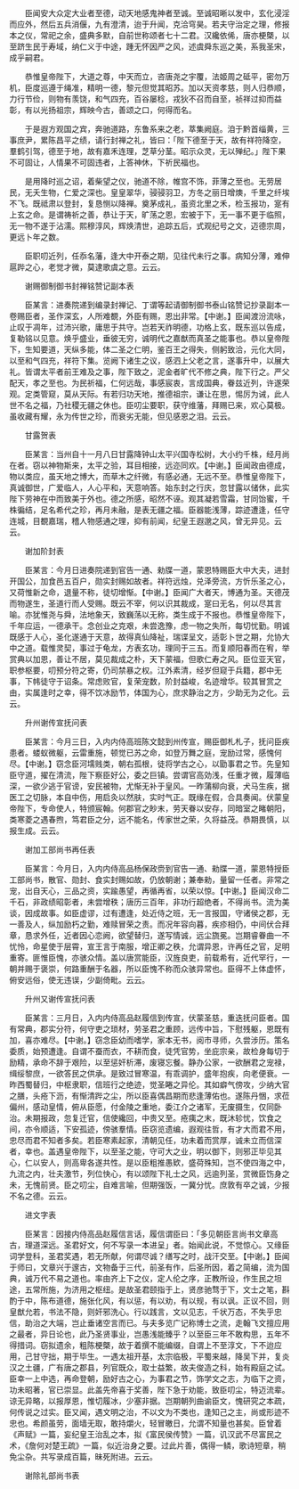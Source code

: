 <!-- { "loadSidebar": true } -->
　　臣闻安大众定大业者至德，动天地感鬼神者至诚。至诚昭晰以发中，玄化浸淫而应外，然后五兵消偃，九有澄清，迨于升闻，克洽穹昊。若夫守治定之理，修报本之仪，常祀之余，盛典多默，自前世称颂者七十二君。汉纔依俙，唐亦梗槩，以至跻生民于寿域，纳仁义于中途，踵无怀因严之风，述虞舜东巡之美，系我圣宋，成乎嗣君。

　　恭惟皇帝陛下，大道之尊，中天而立，咨唐尧之宇覆，法姬周之砥平，密勿万机，臣度巡遵于绳准，精明一德，黎元但觉其昭苏。加以天资孝慈，则人归恭顺，力行节俭，则物有羡饶，和气四充，百谷屡稔，戎狄不召而自至，祯祥过抑而益彰，有以光扬祖宗，辉映今古，善颂之口，何得而名。

　　于是遐方观国之宾，奔驰道路，东鲁系来之老，萃集阙庭。洎于黔首缁黄，三事庶尹，累陈昌平之绩，请行封禅之礼，皆曰：「陛下德至于天，故有祥符降空，羣鹤引驾，德至于地，故有嘉禾连理，芝草分茎。昭示众灵，无以殚纪。」陛下果不可固让，人情果不可固违者，上答神休，下祈民福也。

　　是用降时巡之诏，着柴望之仪，驰道不除，帷宫不饰，菲薄之至也。无劳居民，无夭生物，仁爱之深也。皇皇翠华，骎骎羽卫，方冬之丽日增燠，千里之纤埃不飞。既祗肃以登封，复恳恻以降禅。奠茅成礼，虽资北里之禾，检玉报功，寔有上玄之命。是谓祷祈之善，恭让于天，旷荡之恩，宏被于下，无一事不更于临照，无一物不遂于沾濡。熙穆淳风，辉焕清世，追踪五后，式观纪号之文，迈德宗周，更远卜年之数。

　　臣职叨近列，任忝名藩，逢大中开泰之期，见往代未行之事。病知分薄，难伸扈跸之心，老觉才微，莫逮歌虞之意。云云。

　　谢赐御制御书封禅铭赞记副本表

　　臣某言：进奏院递到编录封禅记、丁谓等起请御制御书泰山铭赞记抄录副本一卷赐臣者，圣作深玄，人所难覩，外臣有赐，恩出非常。【中谢。】臣闻渡汾流咏，止叹于凋年，过沛兴歌，庸思于共守。岂若天祚明德，功格上玄，既东巡以告成，复勒铭以见意。焕乎盛业，垂彼无穷，诚明代之嘉猷而真圣之能事也。恭以皇帝陛下，生知要道，天纵多能，体二圣之仁明，鉴百王之得失，侧躬致洽，元化大同，以至和气四充，祥符下集。览阙下诸生之议，感泗上父老之言，遂事升中，以展大礼。皆谓太平者前王难及之事，陛下致之，泥金者旷代不修之典，陛下行之。严父配天，孝之至也。为民祈福，仁何远哉，事感宸衷，言成国典，眷兹近列，许遂荣观。定类管窥，莫从天际。有若归功天地，推德祖宗，谦让在思，惕厉为诫，此人世不名之福，乃社稷无疆之休也。臣叨尘要职，获守维藩，拜赐已来，欢心莫极。虽收藏有耀，永为传世之珍，而衰劣无能，但见感恩之泪。云云。

　　甘露贺表

　　臣某言：当州自十一月八日甘露降钟山太平兴国寺松树，大小约千株，经月尚在者。窃以神物斯来，太平之验，耳目相接，远迩同欢。【中谢。】臣闻政由德成，物以类应，虽天地之博大，而草木之纤微，有感必通，无远不至。恭惟皇帝陛下，真诚御世，广爱临人，人心平和，天意响答。始东封之行庆，忽甘露以储休，此实陛下劳神在中而致美于外也。德之所感，昭然不诬。观其凝若雪霜，甘同饴蜜，千株徧结，足名希代之珍，再月未融，是表无疆之福。臣器能浅薄，踪迹遭逢，任守连城，目覩嘉瑞，稽人物感通之理，抑有前闻，纪皇王遐邈之风，曾无异见。云云。

　　谢加阶封表

　　臣某言：今月日进奏院递到官告一通、勑牒一道，蒙恩特赐臣大中大夫，进封开国公，加食邑五百户，勋实封赐如故者。祥符远烛，兑泽旁流，方忻乐圣之心，又荷惟新之命，退量不称，徒切增惭。【中谢。】臣闻广大者天，博通为圣。天德茂而物遂生，圣道行而人受赐。既云不宰，何以识其裁成，寔曰无名，何以尽其言喻。亦犹惟尧与舜，法地象天，致巍荡以无称，类生成于不报也。恭惟皇帝陛下，千年应运，一德承干。念创业之克艰，未尝逸豫，虑一物之失所，每切忧勤。明诚既感于人心，圣化遂通于天意，故得真仙降祉，瑞谍呈文，适彰卜世之期，允协大中之道。载惟灵契，事过于龟龙，方表玄功，理同于三五。而复顺阳春而在宥，举赏典以加恩，善让不居，莫见裁成之朴，天下蒙福，但歌仁寿之风。臣位亚天官，职参枢要，叨预分符之寄，仍司禁暴之权。江外素清，经岁但窥于兵籍，郡中无事，下帏徒守于诏条。常虑败官，复荣宠数，阶封益峻，名迹增华。较其冒赏之由，实属逢时之幸，得不饮冰励节，体国为心，庶求静治之方，少助无为之化。云云。

　　升州谢传宣抚问表

　　臣某言：今月三日，入内内侍高班陈文懿到州传宣，赐臣御札札子，抚问臣疾患者。蝼蚁微躯，云雷重施，顿觉已苏之命，如登万舞之庭，宠励过常，感愧何尽。【中谢。】窃念臣河壖贱类，朝右孤根，徒将学古之心，以勖事君之节。先皇知臣守道，擢在清流，陛下察臣好公，委之巨镇。尝谓官高効浅，任重才微，履薄临深，一欲少逃于官谤，安民被物，尤惭无补于皇风。一昨蒲柳向衰，犬马生疾，据医工之切脉，本自中伤，用启灸以然肤，实时气正。既缘在假，合具奏闻。伏蒙皇帝陛下，专命使人，特颁宸翰。何郡官之眇末，劳天眷以安存，同暗室之睹朝阳，类寒菱之遇春煦，笃君臣之分，远不能名，传家世之荣，久将益茂。恭期畏慎，以报生成。云云。

　　谢加工部尚书再任表

　　臣某言：今月日，入内内侍高品杨保政赍到官告一通、勑牒一道，蒙恩特授臣工部尚书，散官、勋封、食实封赐如故，仍放朝谢；兼奉勑，量留一任者。非常之宠，出自天心，三品之资，实踰愚望，再循再省，以荣以惊。【中谢。】臣闻汉命二千石，非政绩昭彰者，未尝增秩；唐历三百年，非功行超绝者，不得尚书。流为美谈，因成故事。如臣虚谬，过有遭逢，处近侍之班，无一言报国，守诸侯之郡，无一善及人，纵加励朽之勤，难赎冒荣之责。而况年容向暮，疾疹相仍，中间伏合拜章，恳求外任，近者因心恋阙，欲望替归，遂写情诚，远尘旒冕。岂期睿眷曲一不忧怜，命星使于层霄，宣王言于南服，增正卿之秩，允谓异恩，许再任之官，足明重寄。匪惟臣愧，亦骇众情。盖以唐赏能臣，汉旌良吏，前载希有，近代罕行，一朝并赐于褒崇，何路重酬于名器，所以臣愧不称而众骇异常也。臣得不上体虚怀，俯安远俗，使无违误，少副倚毗。云云。

　　升州又谢传宣抚问表

　　臣某言：三月日，入内内侍高品赵履信到传宣，伏蒙圣慈，重迭抚问臣者。国有常典，郡实分符，何守吏之琐材，劳圣君之重顾，远传中旨，下慰残躯，恩既有加，喜亦难尽。【中谢。】窃念臣幼而嗜学，家本无书，阅市寻师，久尝涉历。策名委质，始预遭逢。自谓不蚕而衣，不耕而食，徒凭官势，坐庇宗亲，故检身每切于励精，承命不辞于艰险，以至惩奸析滞，废寝忘餐。静办公家，一欲酬君之宠禄，缉绥黎庶，一欲答民之供承。是致过冒寒温，有乖调护，盛年抱疾，向老便衰。一昨西蜀替归，中枢隶职，信班行之绝迹，觉圣睠之异伦。其如癖气傍攻，少纳大官之膳，头疮下沥，有惭清跸之尘，所以臣喜偶昌期而悲逢薄佑也。遂陈丹悃，求莅偏州，感动皇情，俯从臣愿，付金陵之重地，委江介之诸军，无废摄生，仅同卧治。未期报政，忽复迁官，信使纔回，中贵又至。疮痍之末，既沐轸忧，饮食之间，亦令顺适，下安孤迹，傍骇羣情。臣窃览遗编，遐观往哲，有才大而君不用，忠尽而君不知者多矣。若臣寒素起家，清朝见任，功未着而赏厚，诚未立而信深者，幸也。盖遇皇帝陛下，以至圣之能，守可大之业，明以御下，则邪正毕见其心，仁以安人，则高卑各遂共性。是以臣粗推愚欵，盛荷殊知，岂不使四海之中，九流之内，壮夫激节，列位快心，有以颂陛下礼士之风，远逾列圣，赏微臣饬身之未，无愧前贤。臣之叨尘，自难言喻，但期强饭，一冀分忧。庶敦有卒之诚，少报不名之德。云云。

　　进文字表

　　臣某言：因接内侍高品赵履信言话，履信谓臣曰：「多见朝臣言尚书文章高古，理道深远。圣君好文，何不写录一本进呈」者。始闻此说，不觉惊心。又缘臣词学登科，圣君奖遇，若无所献，何谓尽诚？缮写之时，战汗交至。【中谢。】臣闻于师曰，文章兴于邃古，文物备于三代，前圣有作，后圣所因，着之简编，流为国典，诚万代不易之道也。率由齐上下之仪，定人伦之序，正教所设，作生民之坦途，五常所施，为济用之枢纽。是故圣君颐指于上，贤彦驰骛于下，文士之笔，斟酌于中，陈布道德，施张化风，有以惩，有以劝，有以规，有以讽。正议不回，则皇猷允若，书法不隐，则奸邪洗心。行以践言，文以见志，千状万态，不失乎忠信，助治之大端，岂止垂诸空言而已。与夫多览广记称博士之流，走翰飞文擅应用之最者，异日论也，此乃圣贤事业，岂愚浅能臻乎？以至臣三年不敢构思，五年不得措词。窃拟遗余，粗陈梗槩，故于着撰不能编缀，自谓上不至淳文，下不迨应用，己甘守拙，期于毕生。一遇太祖开基，太宗临极，平蜀来越，降吴下并，复炎汉之土疆，广有唐之郡县，列官既众，取士益繁，故夫俊造之科，始有殿庭之试。臣幸一上中选，再命登朝，励好古之心，为事君之节，饰学文之志，为临下之资，功未昭著，官已崇显。此盖先帝喜于奖善，陛下急于劝能，致臣叨尘，特迈流辈。谅无异略，以报厚恩，惟切履冰，少塞非据。岂期朝列曲谕臣文，愧研究之本疏，何传说之过实。臣又闻，遇文明之治，不以文为不类也，逢知己之主，尚或形迹不忠也。希颜虽劳，面墙无取，敢持爝火，轻冒皦日，允谓不知量也甚矣。臣曾着《声赋》一篇，妄纪皇王治乱之本，拟《富民侯传赞》一篇，讥汉武不尽富民之术，《詹何对楚王疏》一篇，似近治身之要。过此片善，偶得一鳞，歌诗短章，稍免尘杂。共写录成百篇，昧死附进。云云。

　　谢除礼部尚书表

